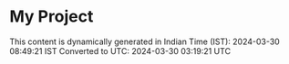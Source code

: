# My Project

This content is dynamically generated in Indian Time (IST): 2024-03-30 08:49:21 IST
Converted to UTC: 2024-03-30 03:19:21 UTC
